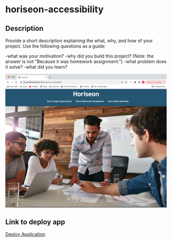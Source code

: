 # horiseon-accessibility

## Description 

Provide a short description explaining the what, why, and how of your project. Use the following questions as a guide:

-what was your motivation?
-why did you build this project? (Note: the answer is not "Because it was homework assignment.")
-what problem does it solve?
-what did you learn?

![image](./assets/images/Screenshot.png)

## Link to deploy app

[Deploy Application]() 